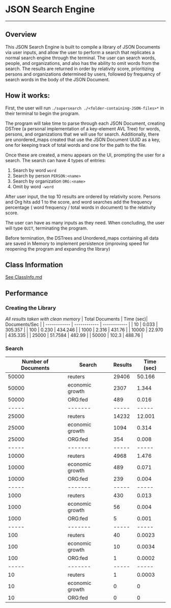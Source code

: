 # JSON Search Engine
---
## Overview
This JSON Search Engine is built to compile a library of JSON Documents via user inputs, and allow the user to perform a search that replicates a normal search engine through the terminal. The user can search words, people, and organizations, and also has the ability to omit words from the search. The results are returned in order by relativity score, prioritizing persons and organizations determined by users, followed by frequency of search words in the body of the JSON Document.

## How it works:
First, the user will run `./supersearch ./<folder-containing-JSON-files>*` in their terminal to begin the program. 

The program will take time to parse through each JSON Document, creating DSTree (a personal implementation of a key-element AVL Tree) for words, persons, and organizations that we will use for search. Additionally, there are unordered_maps created that use the JSON Document UUID as a key, one for keeping track of total words and one for the path to the file.

Once these are created, a menu appears on the UI, prompting the user for a search. The search can have 4 types of entries:
1. Search by word `word`
2. Search by person `PERSON:<name>`
3. Search by organization `ORG:<name>`
4. Omit by word `-word`

After user input, the top 10 results are ordered by relativity score. Persons and Org hits add 1 to the score, and word searches add the frequency percentage ( word frequency / total words in document) to the relativity score.

The user can have as many inputs as they need. When concluding, the user will type `QUIT`, terminating the program. 

Before termination, the DSTrees and Unordered_maps containing all data are saved in Memory to implement persistence (improving speed for reopening the program and expanding the library)


## Class Information
[See ClassInfo.md](https://github.com/Marcos-Zertuche/JSON-Search-Engine/blob/main/ClassInfo.md)

## Performance

### Creating the Library
*All results taken with clean memory*
| Total Documents  | Time (sec)| Documents/Sec |
| ------------ | ------------ | ------------ |
|  10 | 0.033 | 305.357 |
| 100 | 0.230 | 434.246 |
| 1000 | 2.316 | 431.76 |
| 10000 | 22.970 | 435.335 |
| 25000 | 51.7584 | 482.99 |
| 50000 | 102.3 | 488.76 |



### Search

| Number of Documents | Search | Results | Time (sec) |
| ----- | ------- | ----- | ----- |
| 50000 | reuters | 29406 | 50.166 |
| 50000 | economic growth | 2307 | 1.344|
| 50000 | ORG:fed | 489 | 0.016 |
| ----- | ------- | ----- | ----- |
| 25000 | reuters | 14232 | 12.001 |
| 25000 | economic growth | 1094 | 0.314 |
| 25000 | ORG:fed | 354 | 0.008 |
| ----- | ------- | ----- | ----- |
| 10000 | reuters | 4968 | 1.476 |
| 10000 | economic growth | 489 | 0.071 |
| 10000 | ORG:fed | 239 | 0.004 |
| ----- | ------- | ----- | ----- |
| 1000 | reuters | 430 | 0.013 |
| 1000 | economic growth | 56 | 0.004 |
| 1000 | ORG:fed | 5 | 0.001|
| ----- | ------- | ----- | ----- |
| 100 | reuters | 40 | 0.0023 |
| 100 | economic growth | 10 | 0.0034 |
| 100 | ORG:fed | 1 | 0.0002 |
| ----- | ------- | ----- | ----- |
| 10 | reuters | 1 | 0.0003 |
| 10 | economic growth | 0 | 0 |
| 10 | ORG:fed | 0 | 0 |





